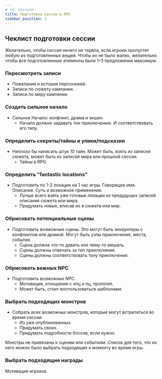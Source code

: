 ```yaml
---
# id: session
title: Подготовка сессии в RPG
sidebar_position: 1
---
```



## Чеклист подготовки сессии

Желательно, чтобы сессия ничего не теряла, если игроки пропустят любую из подготовленных вещей. Чтобы их не было жалко, желательно чтобы все подготовленные элементы были 1–3 предложения максимум.

### Пересмотреть записи

- Пожелания и истории персонажей.
- Записи по сюжету кампании.
- Записи по миру кампании.

### Создать сильное начало

- Сильное Начало: конфликт, драма и экшен.
  - Начало должно задавать тон приключению. И соответствовать его типу.

### Определить секреты/тайны и улики/подсказки

- Неплохо бы написать штук 10 тайн. Может быть, взять из записей сюжета, может быть из записей мира или прошлой сессии.
  - Тайны в RPG

### Определить "fantastic locations"

- Подготовить по 1-2 локации на 1 час игры. Говорящее имя. Описание. Суть и возможное применение. 
  - Лучше всего взять уже готовые локации из предудущих записей описания сюжета или мира.
  - Придумать новые, вписав их в сюжета или мир.

### Обрисовать потенциальные сцены

- Подготовить возможные сцены. Это могут быть энкаунтеры с конфликтом или драмой. Могут быть узлы приключения, места, события. 
  - Сцена должна что-то давать или чему-то мешать.
  - Сцены должны отвечать за тип приключения.
  - Сцены должны соответствовать тону приключения.

### Обрисовать важных NPC

- Подготовить возможных NPC.
  - Мотивация, отношения с нпц и пц, прототип.
  - Может быть, стоит воспользоваться шаблонами.

### Выбрать подходящих монстров

- Собрать всех возможных монстров, которые могут встретиться во время сессии.
  - Из уже опубликованных.
  - Придумать своих.
  - Придумать подробности боссов, если нужно.

Монстры не привязаны к сценам или событиям. Список для того, что их него можно было выбрать подходящих к моменту во время игры.

### Выбрать подходящие награды

Мотивация игроков.
